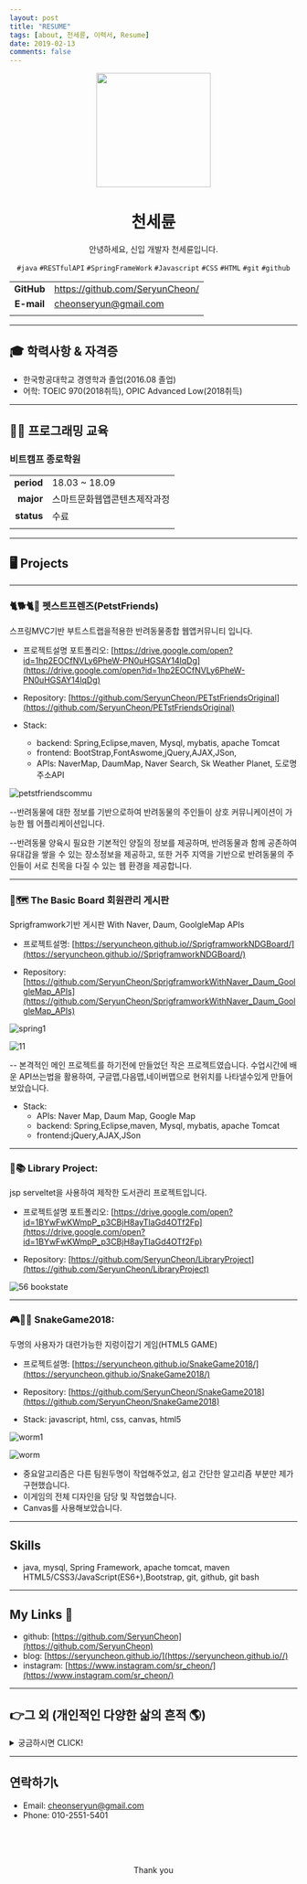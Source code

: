 ```yaml
---
layout: post
title: "RESUME"
tags: [about, 천세륜, 이력서, Resume]
date: 2019-02-13
comments: false
---
```


<p align="center">
  <img width="200" src="https://user-images.githubusercontent.com/30023840/52528714-45881a00-2d28-11e9-94b2-0e00fac507cc.JPG">
</p>


<div align="center">
 <h1 align="center">천세륜</h1>
<p align="center">안녕하세요, 신입 개발자 천세륜입니다.</p>

`#java` `#RESTfulAPI` `#SpringFrameWork` `#Javascript` `#CSS` `#HTML` `#git` `#github`
</div>


|            |                              |
| :--------: | ---------------------------- |
| **GitHub** | https://github.com/SeryunCheon/  |
| **E-mail** | cheonseryun@gmail.com            |
|            |                              |

---

## 🎓 학력사항 & 자격증 
- 한국항공대학교 경영학과 졸업(2016.08 졸업)
- 어학: TOEIC 970(2018취득), OPIC Advanced Low(2018취득)

---


## 👩‍💻 프로그래밍 교육
### 비트캠프 종로학원
|            |                    |
| ---------: | ------------------ |
| **period** |18.03 ~ 18.09|
| **major**  |  스마트문화웹앱콘텐츠제작과정|
| **status** | 수료                 |
|            |                    |

---
## 🖥️ Projects
- - -

### 🐈🐕🐈🐇 펫스트프렌즈(PetstFriends)
스프링MVC기반 부트스트랩을적용한 반려동물종합 웹앱커뮤니티 입니다.

- 프로젝트설명 포트폴리오: [https://drive.google.com/open?id=1hp2EOCfNVLy6PheW-PN0uHGSAY14lqDg](https://drive.google.com/open?id=1hp2EOCfNVLy6PheW-PN0uHGSAY14lqDg)

- Repository: [https://github.com/SeryunCheon/PETstFriendsOriginal](https://github.com/SeryunCheon/PETstFriendsOriginal)

- Stack:
  - backend: Spring,Eclipse,maven, Mysql, mybatis, apache Tomcat
  - frontend: BootStrap,FontAswome,jQuery,AJAX,JSon,
  - APIs: NaverMap, DaumMap, Naver Search, Sk Weather Planet, 도로명주소API

![petstfriendscommu](https://user-images.githubusercontent.com/30023840/51994071-631cde80-24f3-11e9-9667-5c47b3b476c9.png)

--반려동물에 대한 정보를 기반으로하여 반려동물의 주인들이 상호 커뮤니케이션이 가능한 웹 어플리케이션입니다.

--반려동물 양육시 필요한 기본적인 양질의 정보를 제공하며, 반려동물과 함께 공존하여 유대감을 쌓을 수 있는 장소정보을 제공하고, 또한 거주 지역을 기반으로 반려동물의 주인들이 서로 친목을 다질 수 있는 웹 환경을 제공합니다.



- - -

### 🌿🗺️ The Basic Board 회원관리 게시판
Sprigframwork기반 게시판 With Naver, Daum, GoolgleMap APIs

- 프로젝트설명: [https://seryuncheon.github.io//SprigframworkNDGBoard/](https://seryuncheon.github.io//SprigframworkNDGBoard/)

- Repository: [https://github.com/SeryunCheon/SprigframworkWithNaver_Daum_GoolgleMap_APIs](https://github.com/SeryunCheon/SprigframworkWithNaver_Daum_GoolgleMap_APIs)

![spring1](https://user-images.githubusercontent.com/30023840/52528869-03f96e00-2d2c-11e9-9af3-9fcf386de6cc.jpg)


![11](https://user-images.githubusercontent.com/30023840/51996460-1f78a380-24f8-11e9-9228-f6928599b3bc.jpg)

-- 본격적인 메인 프로젝트를 하기전에 만들었던 작은 프로젝트였습니다. 수업시간에 배운 API쓰는법을 활용하여, 구글맵,다음맵,네이버맵으로 현위치를 나타낼수있게 만들어 보았습니다.


- Stack:
  - APIs: Naver Map, Daum Map, Google Map
  - backend: Spring,Eclipse,maven, Mysql, mybatis, apache Tomcat
  - frontend:jQuery,AJAX,JSon

- - -

### 📖📚 Library Project:
 jsp serveltet을 사용하여 제작한 도서관리 프로젝트입니다.

- 프로젝트설명 포트폴리오: [https://drive.google.com/open?id=1BYwFwKWmpP_p3CBjH8ayTIaGd4OTf2Fp](https://drive.google.com/open?id=1BYwFwKWmpP_p3CBjH8ayTIaGd4OTf2Fp)

- Repository: [https://github.com/SeryunCheon/LibraryProject](https://github.com/SeryunCheon/LibraryProject)

![56 _bookstate_](https://user-images.githubusercontent.com/30023840/51997833-dece5980-24fa-11e9-9f03-b2c6cc8fc0aa.PNG)

- - -

### 🎮🐍🐛 SnakeGame2018:
두명의 사용자가 대련가능한 지렁이잡기 게임(HTML5 GAME)

- 프로젝트설명: [https://seryuncheon.github.io/SnakeGame2018/](https://seryuncheon.github.io/SnakeGame2018/)

- Repository: [https://github.com/SeryunCheon/SnakeGame2018](https://github.com/SeryunCheon/SnakeGame2018)

- Stack: javascript, html, css, canvas, html5


![worm1](https://user-images.githubusercontent.com/30023840/51994559-65336d00-24f4-11e9-8028-016363a0dbf6.jpg)

![worm](https://user-images.githubusercontent.com/30023840/52529025-de6d6400-2d2d-11e9-8768-edd077f8e78d.jpg)

- 중요알고리즘은 다른 팀원두명이 작업해주었고, 쉽고 간단한 알고리즘 부분만 제가 구현했습니다.
- 이게임의 전체 디자인을 담당 및 작업했습니다.
- Canvas를 사용해보았습니다.

---
## Skills

-  java, mysql, Spring Framework, apache tomcat, maven HTML5/CSS3/JavaScript(ES6+),Bootstrap, git, github, git bash

---
## My Links 🔗

- github: [https://github.com/SeryunCheon](https://github.com/SeryunCheon)
- blog: [https://seryuncheon.github.io/](https://seryuncheon.github.io//)
- instagram: [https://www.instagram.com/sr_cheon/](https://www.instagram.com/sr_cheon/)

- - -

## 👉그 외 (개인적인 다양한 삶의 흔적 🌎)
<details>
<summary>궁금하시면 CLICK!</summary>
<div markdown="1">
<div align="center">
<h4 align="center">직접 경험하고, 공부하고, 탐험하기 좋아하는 전형적인 ENFP성격의 소유자</h4>

</div>

<p align="center">더욱 자세히 알고싶으면 아래의 링크를 클릭하세요:
<br><a href="https://drive.google.com/open?id=1fSWnZgDbUmFb86MgGNiiLX6G8TkqOhiI">개발자가되기전의 천세륜 포트폴리오 👍</a></p>


- 2010~이디야, 투썸플레이스, 브래드웍스, 캐나다 현지카페 및 다수의 카페에서 바리스타 아르바이트.

- 뿐만 아니라 헬스장, 워터파크, 학교 강의지원실 등 다양한 아르바이트 경험으로 입증 할 수 있는 근성, 책임감, 사교성, 협동성!

- 2013-14'캐나다 벤쿠버의 Thierry에서 1년간 워킹홀리데이(그만둘 때 쯤엔 아침쉬프트의 헤드 바리스타)

- 2015' 직접기획한 기획서와 상품으로 핀란드 헬싱키 플리마켓 참여(최종 2등 창조상 수상by동원 글로벌 익스플로러)

- 2016' Merchandising을 배우기위해 MD양성과정을 수료( 최우수기획서 수상by여성경제인 협회)

- 2012-13'마케팅을 배우고 싶어 참여한 대외활동에서 소정의 성과를 거둠(3번의 프로젝트 수상, 수료시 최우수팀상 수상 by 코웨이 그린메이커)

</div>
</details>

- - -

## 연락하기📞
- Email: cheonseryun@gmail.com
- Phone: 010-2551-5401


<br><br><br>
<div align="center">

Thank you

</div>
